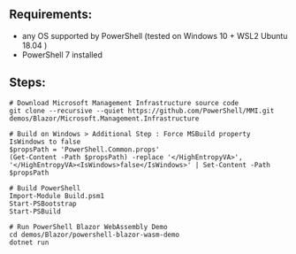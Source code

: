 ## Requirements:
* any OS supported by PowerShell (tested on Windows 10 + WSL2 Ubuntu 18.04 )
* PowerShell 7 installed

## Steps:

```
# Download Microsoft Management Infrastructure source code
git clone --recursive --quiet https://github.com/PowerShell/MMI.git demos/Blazor/Microsoft.Management.Infrastructure

# Build on Windows > Additional Step : Force MSBuild property IsWindows to false
$propsPath = 'PowerShell.Common.props'
(Get-Content -Path $propsPath) -replace '</HighEntropyVA>', '</HighEntropyVA><IsWindows>false</IsWindows>' | Set-Content -Path $propsPath

# Build PowerShell
Import-Module Build.psm1
Start-PSBootstrap
Start-PSBuild

# Run PowerShell Blazor WebAssembly Demo
cd demos/Blazor/powershell-blazor-wasm-demo
dotnet run
```

